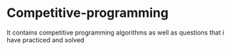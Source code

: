 # Competitive-programming
It contains competitive programming algorithms as well as questions that i have practiced and solved
